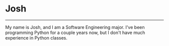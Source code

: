 # Josh
<hr>

My name is Josh, and I am a Software Engineering
major. I've been programming Python for a couple
years now, but I don't have much experience in
Python classes.



